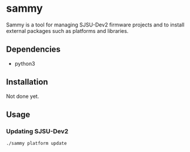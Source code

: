 # sammy

Sammy is a tool for managing SJSU-Dev2 firmware projects and to install external
packages such as platforms and libraries.

## Dependencies

* python3

## Installation

Not done yet.

## Usage

### Updating SJSU-Dev2

```bash
./sammy platform update
```
